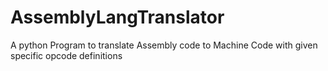 # AssemblyLangTranslator
A python Program to translate Assembly code to Machine Code with given specific opcode definitions
